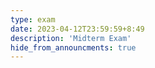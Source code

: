 ```yaml
---
type: exam
date: 2023-04-12T23:59:59+8:49
description: 'Midterm Exam'
hide_from_announcments: true
---
```

